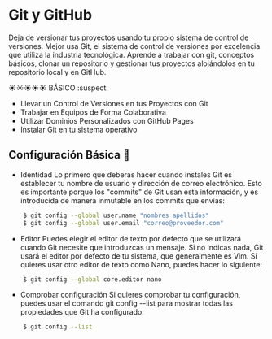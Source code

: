 # Git y GitHub

Deja de versionar tus proyectos usando tu propio sistema de control de versiones. Mejor usa Git, el sistema de control de versiones por excelencia que utiliza la industria tecnológica. Aprende a trabajar con git, conceptos básicos, clonar un repositorio y gestionar tus proyectos alojándolos en tu repositorio local y en GitHub.

:sunny::sunny::sunny::sunny::sunny: BÁSICO :suspect:

* Llevar un Control de Versiones en tus Proyectos con Git
* Trabajar en Equipos de Forma Colaborativa
* Utilizar Dominios Personalizados con GitHub Pages
* Instalar Git en tu sistema operativo

## Configuración Básica :hatching_chick:

* Identidad
Lo primero que deberás hacer cuando instales Git es establecer tu nombre de usuario y dirección de correo electrónico. Esto es importante porque los "commits" de Git usan esta información, y es introducida de manera inmutable en los commits que envías:
```bash
    $ git config --global user.name "nombres apellidos"
    $ git config --global user.email "correo@proveedor.com"
```

* Editor
Puedes elegir el editor de texto por defecto que se utilizará cuando Git necesite que introduzcas un mensaje. Si no indicas nada, Git usará el editor por defecto de tu sistema, que generalmente es Vim. Si quieres usar otro editor de texto como Nano, puedes hacer lo siguiente:
```bash
    $ git config --global core.editor nano
```

* Comprobar configuración
Si quieres comprobar tu configuración, puedes usar el comando git config --list para mostrar todas las propiedades que Git ha configurado:
```bash
    $ git config --list
```